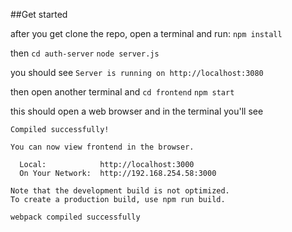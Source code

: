##Get started

after you get clone the repo, open a terminal and run:
`npm install`

then
`cd auth-server`
`node server.js`

you should see
`Server is running on http://localhost:3080`


then open another terminal and 
`cd frontend`
`npm start`

this should open a web browser and in the terminal you'll see 
```
Compiled successfully!

You can now view frontend in the browser.

  Local:            http://localhost:3000
  On Your Network:  http://192.168.254.58:3000

Note that the development build is not optimized.
To create a production build, use npm run build.

webpack compiled successfully
```
